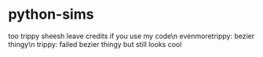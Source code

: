 # python-sims
too trippy sheesh
leave credits if you use my code\n
evenmoretrippy: bezier thingy\n
trippy: failed bezier thingy but still looks cool
